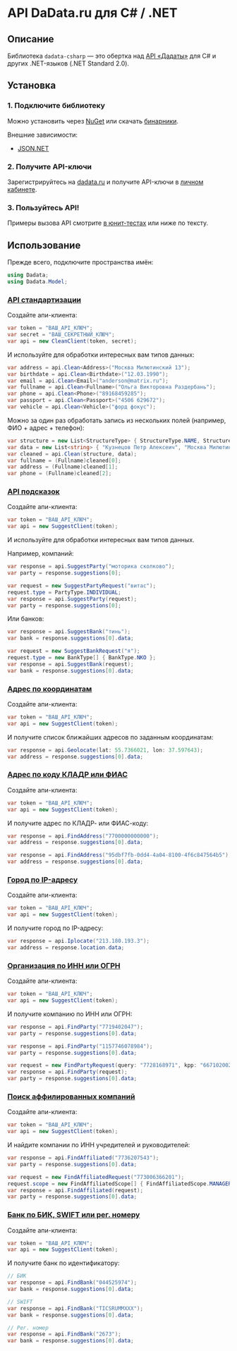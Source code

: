 API DaData.ru для C# / .NET
====================

Описание
---------------

Библиотека `dadata-csharp` — это обертка над [API «Дадаты»](https://dadata.ru/api/) для C# и других .NET-языков (.NET Standard 2.0).

Установка
---------

### 1. Подключите библиотеку

Можно установить через [NuGet](https://www.nuget.org/packages/Dadata) или скачать [бинарники](https://github.com/hflabs/dadata-csharp/releases/latest).

Внешние зависимости:

- [JSON.NET](http://james.newtonking.com/json)

### 2. Получите API-ключи

Зарегистрируйтесь на [dadata.ru](https://dadata.ru) и получите API-ключи в [личном кабинете](https://dadata.ru/profile/#info).

### 3. Пользуйтесь API!

Примеры вызова API смотрите [в юнит-тестах](https://github.com/hflabs/dadata-csharp/blob/master/Dadata.Test) или ниже по тексту.

Использование
---------

Прежде всего, подключите пространства имён:

```csharp
using Dadata;
using Dadata.Model;
```

### [API стандартизации](https://dadata.ru/api/clean/)

Создайте апи-клиента:

```csharp
var token = "ВАШ_API_КЛЮЧ";
var secret = "ВАШ_СЕКРЕТНЫЙ_КЛЮЧ";
var api = new CleanClient(token, secret);
```

И используйте для обработки интересных вам типов данных:

```csharp
var address = api.Clean<Address>("Москва Милютинский 13");
var birthdate = api.Clean<Birthdate>("12.03.1990");
var email = api.Clean<Email>("anderson@matrix.ru");
var fullname = api.Clean<Fullname>("Ольга Викторовна Раздербань");
var phone = api.Clean<Phone>("89168459285");
var passport = api.Clean<Passport>("4506 629672");
var vehicle = api.Clean<Vehicle>("форд фокус");
```

Можно за один раз обработать запись из нескольких полей (например, ФИО + адрес + телефон):

```csharp
var structure = new List<StructureType> { StructureType.NAME, StructureType.ADDRESS, StructureType.PHONE };
var data = new List<string> { "Кузнецов Петр Алексеич", "Москва Милютинский 13", "846)231.60.14" };
var cleaned = api.Clean(structure, data);
var fullname = (Fullname)cleaned[0];
var address = (Fullname)cleaned[1];
var phone = (Fullname)cleaned[2];
```

### [API подсказок](https://dadata.ru/api/suggest/)

Создайте апи-клиента:

```csharp
var token = "ВАШ_API_КЛЮЧ";
var api = new SuggestClient(token);
```

И используйте для обработки интересных вам типов данных.

Например, компаний:

```csharp
var response = api.SuggestParty("моторика сколково");
var party = response.suggestions[0];
```

```csharp
var request = new SuggestPartyRequest("витас");
request.type = PartyType.INDIVIDUAL;
var response = api.SuggestParty(request);
var party = response.suggestions[0];
```

Или банков:

```csharp
var response = api.SuggestBank("тинь");
var bank = response.suggestions[0].data;
```

```csharp
var request = new SuggestBankRequest("я");
request.type = new BankType[] { BankType.NKO };
var response = api.SuggestBank(request);
var bank = response.suggestions[0].data;
```

### [Адрес по координатам](https://dadata.ru/api/geolocate/)

Создайте апи-клиента:

```csharp
var token = "ВАШ_API_КЛЮЧ";
var api = new SuggestClient(token);
```

И получите список ближайших адресов по заданным координатам:

```csharp
var response = api.Geolocate(lat: 55.7366021, lon: 37.597643);
var address = response.suggestions[0].data;
```

### [Адрес по коду КЛАДР или ФИАС](https://dadata.ru/api/find-address/)

Создайте апи-клиента:

```csharp
var token = "ВАШ_API_КЛЮЧ";
var api = new SuggestClient(token);
```

И получите адрес по КЛАДР- или ФИАС-коду:

```csharp
var response = api.FindAddress("7700000000000");
var address = response.suggestions[0].data;
```

```csharp
var response = api.FindAddress("95dbf7fb-0dd4-4a04-8100-4f6c847564b5");
var address = response.suggestions[0].data;
```

### [Город по IP-адресу](https://dadata.ru/api/iplocate/)

Создайте апи-клиента:

```csharp
var token = "ВАШ_API_КЛЮЧ";
var api = new SuggestClient(token);
```

И получите город по IP-адресу:

```csharp
var response = api.Iplocate("213.180.193.3");
var address = response.location.data;
```

### [Организация по ИНН или ОГРН](https://dadata.ru/api/find-party/)

Создайте апи-клиента:

```csharp
var token = "ВАШ_API_КЛЮЧ";
var api = new SuggestClient(token);
```

И получите компанию по ИНН или ОГРН:

```csharp
var response = api.FindParty("7719402047");
var party = response.suggestions[0].data;
```

```csharp
var response = api.FindParty("1157746078984");
var party = response.suggestions[0].data;
```

```csharp
var request = new FindPartyRequest(query: "7728168971", kpp: "667102002");
var response = api.FindParty(request);
var party = response.suggestions[0].data;
```

### [Поиск аффилированных компаний](https://dadata.ru/api/find-affiliated/)

Создайте апи-клиента:

```csharp
var token = "ВАШ_API_КЛЮЧ";
var api = new SuggestClient(token);
```

И найдите компании по ИНН учредителей и руководителей:

```csharp
var response = api.FindAffiliated("7736207543");
var party = response.suggestions[0].data;
```

```csharp
var request = new FindAffiliatedRequest("773006366201");
request.scope = new FindAffiliatedScope[] { FindAffiliatedScope.MANAGERS };
var response = api.FindAffiliated(request);
var party = response.suggestions[0].data;
```

### [Банк по БИК, SWIFT или рег. номеру](https://dadata.ru/api/find-bank/)

Создайте апи-клиента:

```csharp
var token = "ВАШ_API_КЛЮЧ";
var api = new SuggestClient(token);
```

И получите банк по идентификатору:

```csharp
// БИК
var response = api.FindBank("044525974");
var bank = response.suggestions[0].data;
```

```csharp
// SWIFT
var response = api.FindBank("TICSRUMMXXX");
var bank = response.suggestions[0].data;
```

```csharp
// Рег. номер
var response = api.FindBank("2673");
var bank = response.suggestions[0].data;
```
